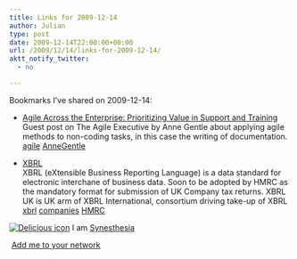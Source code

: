 ```yaml
---
title: Links for 2009-12-14
author: Julian
type: post
date: 2009-12-14T22:00:00+00:00
url: /2009/12/14/links-for-2009-12-14/
aktt_notify_twitter:
  - no

---
```

Bookmarks I&#8217;ve shared on 2009-12-14:

  * [Agile Across the Enterprise: Prioritizing Value in Support and Training][1]  
    Guest post on The Agile Executive by Anne Gentle about applying agile methods to non-coding tasks, in this case the writing of documentation.  
    [agile][2] [AnneGentle][3] 
  * [XBRL][4]  
    XBRL (eXtensible Business Reporting Language) is a data standard for electronic interchane of business data. Soon to be adopted by HMRC as the mandatory format for submission of UK Company tax returns. 
    XBRL UK is UK arm of XBRL International, consortium driving take-up of XBRL  
    [xbrl][5] [companies][6] [HMRC][7] </li> </ul> 
    
    <p class="deliciouslink">
      <a href="http://del.icio.us/synesthesia" title="See all my bookmarks on del.icio.us"><img src="https://www.synesthesia.co.uk/images/deliciousicon.jpg" alt="Delicious icon" /></a>&nbsp;I am <a href="http://del.icio.us/synesthesia" title="See all my bookmarks on del.icio.us">Synesthesia</a>
    </p>
    
    <p class="deliciouslink">
      <a href="http://del.icio.us/network?add=synesthesia" title="Add me to your del.icio.us network"><img src="https://www.synesthesia.co.uk/images/add.gif" alt="" /></a>&nbsp;<a href="http://del.icio.us/network?add=synesthesia" title="Add me to your del.icio.us network">Add me to your network</a>
    </p>

 [1]: http://theagileexecutive.com/2009/12/10/agile-across-the-enterprise-prioritizing-value-in-support-and-training-guest-post-by-anne-gentle
 [2]: http://delicious.com/synesthesia/agile
 [3]: http://delicious.com/synesthesia/AnneGentle
 [4]: http://www.xbrl.org/uk
 [5]: http://delicious.com/synesthesia/xbrl
 [6]: http://delicious.com/synesthesia/companies
 [7]: http://delicious.com/synesthesia/HMRC